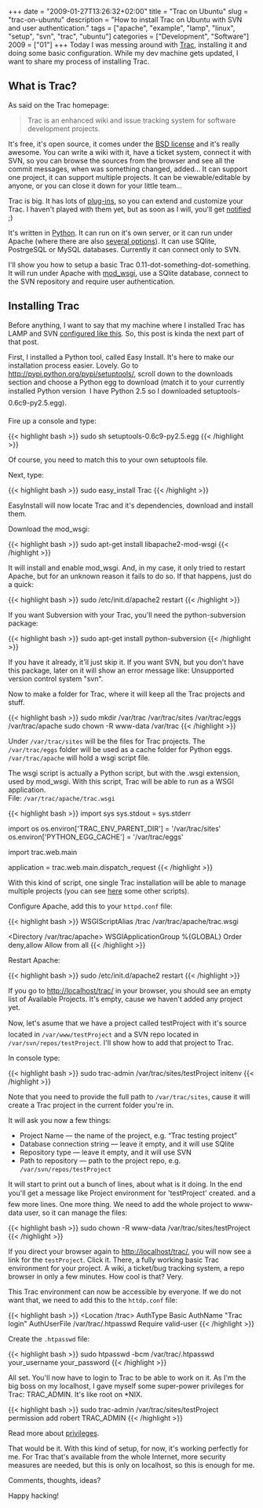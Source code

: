 +++
date = "2009-01-27T13:26:32+02:00"
title = "Trac on Ubuntu"
slug = "trac-on-ubuntu"
description = "How to install Trac on Ubuntu with SVN and user authentication."
tags = ["apache", "example", "lamp", "linux", "setup", "svn", "trac", "ubuntu"]
categories = ["Development", "Software"]
2009 = ["01"]
+++
Today I was messing around with <a href="http://trac.edgewall.org/">Trac</a>, installing it and doing some basic configuration. While my dev machine gets updated, I want to share my process of installing Trac.

<h2>What is Trac?</h2>

As said on the Trac homepage:

<blockquote>
Trac is an enhanced wiki and issue tracking system for software development projects.
</blockquote>

It's free, it's open source, it comes under the <a href="http://trac.edgewall.org/wiki/TracLicense">BSD license</a> and it's really awesome. You can write a wiki with it, have a ticket system, connect it with SVN, so you can browse the sources from the browser and see all the commit messages, when was something changed, added... It can support one project, it can support multiple projects. It can be viewable/editable by anyone, or you can close it down for your little team...

Trac is big. It has lots of <a href="http://trac.edgewall.org/wiki/TracPlugins">plug-ins</a>, so you can extend and customize your Trac. I haven't played with them yet, but as soon as I will, you'll get <a href="http://feeds2.feedburner.com/robertbasic/blog/">notified</a> ;)

It's written in <a href="http://python.org/">Python</a>. It can run on it's own server, or it can run under Apache (where there are also <a href="http://trac.edgewall.org/wiki/TracInstall#WebServer">several options</a>). It can use SQlite, PostrgeSQL or MySQL databases. Currently it can connect only to SVN.

I'll show you how to setup a basic Trac 0.11-dot-something-dot-something. It will run under Apache with <a href="http://code.google.com/p/modwsgi/">mod_wsgi</a>, use a SQlite database, connect to the SVN repository and require user authentication.

<!--more-->

<h2>Installing Trac</h2>

Before anything, I want to say that my machine where I installed Trac has LAMP and SVN <a href="http://robertbasic.com/blog/lamp-and-svn-on-ubuntu-8-10/">configured like this</a>. So, this post is kinda the next part of that post.

First, I installed a Python tool, called Easy Install. It's here to make our installation process easier. Lovely. Go to <a href="http://pypi.python.org/pypi/setuptools/">http://pypi.python.org/pypi/setuptools/</a>, scroll down to the downloads section and choose a Python egg to download (match it to your currently installed Python version &#151; I have Python 2.5 so I downloaded &#147;setuptools-0.6c9-py2.5.egg&#148;).

Fire up a console and type:

{{< highlight bash >}}
sudo sh setuptools-0.6c9-py2.5.egg
{{< /highlight >}}

Of course, you need to match this to your own setuptools file.

Next, type:

{{< highlight bash >}}
sudo easy_install Trac
{{< /highlight >}}

EasyInstall will now locate Trac and it's dependencies, download and install them.

Download the mod_wsgi:

{{< highlight bash >}}
sudo apt-get install libapache2-mod-wsgi
{{< /highlight >}}

It will install and enable mod_wsgi. And, in my case, it only tried to restart Apache, but for an unknown reason it fails to do so. If that happens, just do a quick:

{{< highlight bash >}}
sudo /etc/init.d/apache2 restart
{{< /highlight >}}

If you want Subversion with your Trac, you'll need the python-subversion package:

{{< highlight bash >}}
sudo apt-get install python-subversion
{{< /highlight >}}

If you have it already, it'll just skip it. If you want SVN, but you don't have this package, later on it will show an error message like: Unsupported version control system "svn".

Now to make a folder for Trac, where it will keep all the Trac projects and stuff.

{{< highlight bash >}}
sudo mkdir /var/trac /var/trac/sites /var/trac/eggs /var/trac/apache
sudo chown -R www-data /var/trac
{{< /highlight >}}

Under <code>/var/trac/sites</code> will be the files for Trac projects. The <code>/var/trac/eggs</code> folder will be used as a cache folder for Python eggs. <code>/var/trac/apache</code> will hold a wsgi script file.

The wsgi script is actually a Python script, but with the .wsgi extension, used by mod_wsgi. With this script, Trac will be able to run as a WSGI application.<br />
File: <code>/var/trac/apache/trac.wsgi</code>

{{< highlight bash >}}
import sys
sys.stdout = sys.stderr

import os
os.environ['TRAC_ENV_PARENT_DIR'] = '/var/trac/sites'
os.environ['PYTHON_EGG_CACHE'] = '/var/trac/eggs'

import trac.web.main

application = trac.web.main.dispatch_request
{{< /highlight >}}

With this kind of script, one single Trac installation will be able to manage multiple projects (you can see <a href="http://code.google.com/p/modwsgi/wiki/IntegrationWithTrac">here</a> some other scripts).

Configure Apache, add this to your <code>httpd.conf</code> file:

{{< highlight bash >}}
WSGIScriptAlias /trac /var/trac/apache/trac.wsgi

<Directory /var/trac/apache>
    WSGIApplicationGroup %{GLOBAL}
    Order deny,allow
    Allow from all
</Directory>
{{< /highlight >}}

Restart Apache:

{{< highlight bash >}}
sudo /etc/init.d/apache2 restart
{{< /highlight >}}

If you go to <a href="http://localhost/trac/">http://localhost/trac/</a> in your browser, you should see an empty list of Available Projects. It's empty, cause we haven't added any project yet.

Now, let's asume that we have a project called &#147;testProject&#148; with it's source located in <code>/var/www/testProject</code> and a SVN repo located in <code>/var/svn/repos/testProject</code>. I'll show how to add that project to Trac.

In console type:

{{< highlight bash >}}
sudo trac-admin /var/trac/sites/testProject initenv
{{< /highlight >}}

Note that you need to provide the full path to <code>/var/trac/sites</code>, cause it will create a Trac project in the current folder you're in.

It will ask you now a few things:

<ul>
<li>Project Name &#151; the name of the project, e.g. &#147;Trac testing project&#148;</li>
<li>Database connection string &#151; leave it empty, and it will use SQlite</li>
<li>Repository type &#151; leave it empty, and it will use SVN</li>
<li>Path to repository &#151; path to the project repo, e.g. <code>/var/svn/repos/testProject</code>
</ul>

It will start to print out a bunch of lines, about what is it doing. In the end you'll get a message like &#147;Project environment for 'testProject' created.&#148; and a few more lines. One more thing. We need to add the whole project to www-data user, so it can manage the files:

{{< highlight bash >}}
sudo chown -R www-data /var/trac/sites/testProject
{{< /highlight >}}

If you direct your browser again to <a href="http://localhost/trac/">http://localhost/trac/</a>, you will now see a link for the <code>testProject</code>. Click it. There, a fully working basic Trac environment for your project. A wiki, a ticket/bug tracking system, a repo browser in only a few minutes. How cool is that? Very.

This Trac environment can now be accessible by everyone. If we do not want that, we need to add this to the <code>httdp.conf</code> file:

{{< highlight bash >}}
<Location /trac>
    AuthType Basic
    AuthName "Trac login"
    AuthUserFile /var/trac/.htpasswd
    Require valid-user
</Location>
{{< /highlight >}}

Create the <code>.htpasswd</code> file:

{{< highlight bash >}}
sudo htpasswd -bcm /var/trac/.htpasswd your_username your_password
{{< /highlight >}}

All set. You'll now have to login to Trac to be able to work on it. As I'm the big boss on my localhost, I gave myself some super-power privileges for Trac: TRAC_ADMIN. It's like root on *NIX.

{{< highlight bash >}}
sudo trac-admin /var/trac/sites/testProject permission add robert TRAC_ADMIN
{{< /highlight >}}

Read more about <a href="http://trac.edgewall.org/wiki/TracPermissions">privileges</a>.

That would be it. With this kind of setup, for now, it's working perfectly for me. For Trac that's available from the whole Internet, more security measures are needed, but this is only on localhost, so this is enough for me.

Comments, thoughts, ideas? 

Happy hacking!
